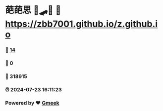 # 葩葩思 🔭🛹🚒 :link: https://zbb7001.github.io/z.github.io 
### :page_facing_up: [14](https://zbb7001.github.io/z.github.io/tag.html) 
### :speech_balloon: 0 
### :hibiscus: 318915 
### :alarm_clock: 2024-07-23 16:11:23 
### Powered by :heart: [Gmeek](https://github.com/Meekdai/Gmeek)
